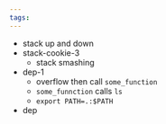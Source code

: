 ```yaml
---
tags:
---
```

- stack up and down
- stack-cookie-3
	- stack smashing
- dep-1
	- overflow then call `some_function` 
	- `some_funnction` calls `ls`
	- `export PATH=.:$PATH`
- dep 